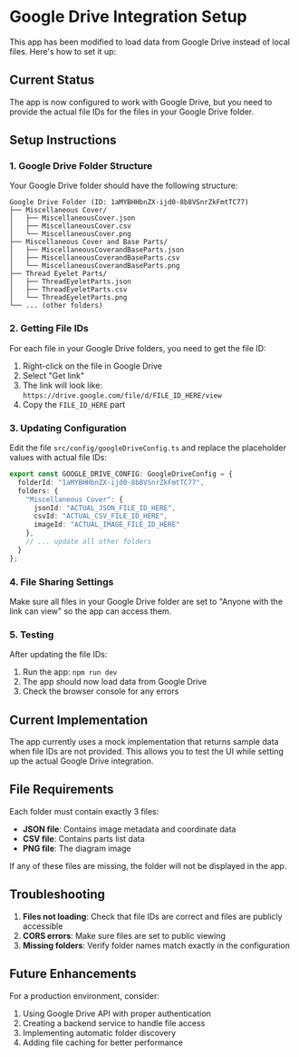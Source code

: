 # Google Drive Integration Setup

This app has been modified to load data from Google Drive instead of local files. Here's how to set it up:

## Current Status

The app is now configured to work with Google Drive, but you need to provide the actual file IDs for the files in your Google Drive folder.

## Setup Instructions

### 1. Google Drive Folder Structure

Your Google Drive folder should have the following structure:
```
Google Drive Folder (ID: 1aMYBHHbnZX-ijd0-8b8VSnrZkFmtTC77)
├── Miscellaneous Cover/
│   ├── MiscellaneousCover.json
│   ├── MiscellaneousCover.csv
│   └── MiscellaneousCover.png
├── Miscellaneous Cover and Base Parts/
│   ├── MiscellaneousCoverandBaseParts.json
│   ├── MiscellaneousCoverandBaseParts.csv
│   └── MiscellaneousCoverandBaseParts.png
├── Thread Eyelet Parts/
│   ├── ThreadEyeletParts.json
│   ├── ThreadEyeletParts.csv
│   └── ThreadEyeletParts.png
└── ... (other folders)
```

### 2. Getting File IDs

For each file in your Google Drive folders, you need to get the file ID:

1. Right-click on the file in Google Drive
2. Select "Get link"
3. The link will look like: `https://drive.google.com/file/d/FILE_ID_HERE/view`
4. Copy the `FILE_ID_HERE` part

### 3. Updating Configuration

Edit the file `src/config/googleDriveConfig.ts` and replace the placeholder values with actual file IDs:

```typescript
export const GOOGLE_DRIVE_CONFIG: GoogleDriveConfig = {
  folderId: "1aMYBHHbnZX-ijd0-8b8VSnrZkFmtTC77",
  folders: {
    "Miscellaneous Cover": {
      jsonId: "ACTUAL_JSON_FILE_ID_HERE",
      csvId: "ACTUAL_CSV_FILE_ID_HERE",
      imageId: "ACTUAL_IMAGE_FILE_ID_HERE"
    },
    // ... update all other folders
  }
};
```

### 4. File Sharing Settings

Make sure all files in your Google Drive folder are set to "Anyone with the link can view" so the app can access them.

### 5. Testing

After updating the file IDs:

1. Run the app: `npm run dev`
2. The app should now load data from Google Drive
3. Check the browser console for any errors

## Current Implementation

The app currently uses a mock implementation that returns sample data when file IDs are not provided. This allows you to test the UI while setting up the actual Google Drive integration.

## File Requirements

Each folder must contain exactly 3 files:
- **JSON file**: Contains image metadata and coordinate data
- **CSV file**: Contains parts list data
- **PNG file**: The diagram image

If any of these files are missing, the folder will not be displayed in the app.

## Troubleshooting

1. **Files not loading**: Check that file IDs are correct and files are publicly accessible
2. **CORS errors**: Make sure files are set to public viewing
3. **Missing folders**: Verify folder names match exactly in the configuration

## Future Enhancements

For a production environment, consider:
1. Using Google Drive API with proper authentication
2. Creating a backend service to handle file access
3. Implementing automatic folder discovery
4. Adding file caching for better performance
